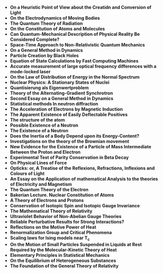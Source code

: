 <ul>
 <li><b><a target="_blank" href="https://github.com/manjunath5496/List-of-important-publications-in-physics/blob/master/ipp(1).pdf" style="text-decoration:none;"> On a Heuristic Point of View about the Creatidn and Conversion of Light</a></b></li>
  
<li><b><a target="_blank" href="https://github.com/manjunath5496/List-of-important-publications-in-physics/blob/master/ipp(2).pdf" style="text-decoration:none;">On the Electrodynamics of Moving Bodies</a></b></li>  
  
<li><b><a target="_blank" href="https://github.com/manjunath5496/List-of-important-publications-in-physics/blob/master/ipp(3).pdf" style="text-decoration:none;">The Quantum Theory of Radiation </a></b></li>
                               
 <li><b><a target="_blank" href="https://github.com/manjunath5496/List-of-important-publications-in-physics/blob/master/ipp(4).pdf" style="text-decoration:none;">On the Constitution of Atoms and Molecules </a></b></li>                              
<li><b><a target="_blank" href="https://github.com/manjunath5496/List-of-important-publications-in-physics/blob/master/ipp(5).pdf" style="text-decoration:none;">Can Quantum-Mechanical Description of Physical Reality Be Considered Complete?</a></b></li>
                                <li><b><a target="_blank" href="https://github.com/manjunath5496/List-of-important-publications-in-physics/blob/master/ipp(6).pdf" style="text-decoration:none;">Space-Time Approach to Non-Relativistic Quantum Mechanics
 </a></b></li>
                <li><b><a target="_blank" href="https://github.com/manjunath5496/List-of-important-publications-in-physics/blob/master/ipp(7).pdf" style="text-decoration:none;">On a General Method in Dynamics</a></b></li>                                
                                
<li><b><a target="_blank" href="https://github.com/manjunath5496/List-of-important-publications-in-physics/blob/master/ipp(8).pdf" style="text-decoration:none;">Particle Creation by Black Holes</a></b></li>

<li><b><a target="_blank" href="https://github.com/manjunath5496/List-of-important-publications-in-physics/blob/master/ipp(9).pdf" style="text-decoration:none;">Equation of State Calculations by Fast Computing Machines</a></b></li>

<li><b><a target="_blank" href="https://github.com/manjunath5496/List-of-important-publications-in-physics/blob/master/ipp(10).pdf" style="text-decoration:none;">Accurate measurement of large optical frequency differences with a mode-locked laser </a></b></li>

<li><b><a target="_blank" href="https://github.com/manjunath5496/List-of-important-publications-in-physics/blob/master/ipp(11).pdf" style="text-decoration:none;">On the Law of Distribution of Energy in the Normal Spectrum </a></b></li>

<li><b><a target="_blank" href="https://github.com/manjunath5496/List-of-important-publications-in-physics/blob/master/ipp(12).pdf" style="text-decoration:none;">Nuclear Physics: A Stationary States of Nuclei</a></b></li>

<li><b><a target="_blank" href="https://github.com/manjunath5496/List-of-important-publications-in-physics/blob/master/ipp(13).pdf" style="text-decoration:none;">Quantisierung als Eigenwertproblem </a></b></li>

 <li><b><a target="_blank" href="https://github.com/manjunath5496/List-of-important-publications-in-physics/blob/master/ipp(14).pdf" style="text-decoration:none;">Theory of the Alternating-Gradient Synchrotron</a></b></li>                                

<li><b><a target="_blank" href="https://github.com/manjunath5496/List-of-important-publications-in-physics/blob/master/ipp(15).pdf" style="text-decoration:none;">Second Essay on a General Method in Dynamics</a></b></li>

<li><b><a target="_blank" href="https://github.com/manjunath5496/List-of-important-publications-in-physics/blob/master/ipp(16).pdf" style="text-decoration:none;">Statistical methods In neutron diffraction</a></b></li>
 <li><b><a target="_blank" href="https://github.com/manjunath5496/List-of-important-publications-in-physics/blob/master/ipp(17).pdf" style="text-decoration:none;">The Acceleration of Electrons by Magnetic Induction </a></b></li>
               
                                
 <li><b><a target="_blank" href="https://github.com/manjunath5496/List-of-important-publications-in-physics/blob/master/ipp(18).pdf" style="text-decoration:none;"> The Apparent Existence of Easily Deflectable Positives</a></b></li>
  
<li><b><a target="_blank" href="https://github.com/manjunath5496/List-of-important-publications-in-physics/blob/master/ipp(19).pdf" style="text-decoration:none;">The structure of the atom</a></b></li>  
  
<li><b><a target="_blank" href="https://github.com/manjunath5496/List-of-important-publications-in-physics/blob/master/ipp(20).pdf" style="text-decoration:none;">Possible Existence of a Neutron </a></b></li>
                               
 <li><b><a target="_blank" href="https://github.com/manjunath5496/List-of-important-publications-in-physics/blob/master/ipp(21).pdf" style="text-decoration:none;">The Existence of a Neutron </a></b></li>                              
<li><b><a target="_blank" href="https://github.com/manjunath5496/List-of-important-publications-in-physics/blob/master/ipp(22).pdf" style="text-decoration:none;">Does the Inertia of a Body Depend upon its Energy-Content?</a></b></li>
                                <li><b><a target="_blank" href="https://github.com/manjunath5496/List-of-important-publications-in-physics/blob/master/ipp(23).pdf" style="text-decoration:none;">Investigations on the theory of the Brownian movement
 </a></b></li>
                <li><b><a target="_blank" href="https://github.com/manjunath5496/List-of-important-publications-in-physics/blob/master/ipp(24).pdf" style="text-decoration:none;">New Evidence for the Existence of a Particle of Mass
Intermediate Between the Proton and Electron</a></b></li>                                
                                
<li><b><a target="_blank" href="https://github.com/manjunath5496/List-of-important-publications-in-physics/blob/master/ipp(25).pdf" style="text-decoration:none;">Experimental Test of Parity Conservation in Beta Decay</a></b></li>

<li><b><a target="_blank" href="https://github.com/manjunath5496/List-of-important-publications-in-physics/blob/master/ipp(26).pdf" style="text-decoration:none;">On Physical Lines of Force</a></b></li>

<li><b><a target="_blank" href="https://github.com/manjunath5496/List-of-important-publications-in-physics/blob/master/ipp(27).rar" style="text-decoration:none;">Opticks: or, A Treatise of the Reflexions, Refractions, Inflexions and Colours of Light </a></b></li>

<li><b><a target="_blank" href="https://github.com/manjunath5496/List-of-important-publications-in-physics/blob/master/ipp(28).pdf" style="text-decoration:none;">An Essay on the Application of mathematical Analysis to the theories of Electricity and Magnetism </a></b></li>

<li><b><a target="_blank" href="https://github.com/manjunath5496/List-of-important-publications-in-physics/blob/master/ipp(29).pdf" style="text-decoration:none;">The Quantum Theory of the Electron</a></b></li>

<li><b><a target="_blank" href="https://github.com/manjunath5496/List-of-important-publications-in-physics/blob/master/ipp(30).pdf" style="text-decoration:none;">Bakerian Lecture. Nuclear Constitution of Atoms </a></b></li>

<li><b><a target="_blank" href="https://github.com/manjunath5496/List-of-important-publications-in-physics/blob/master/ipp(31).pdf" style="text-decoration:none;">A Theory of Electrons and Protons</a></b></li>

<li><b><a target="_blank" href="https://github.com/manjunath5496/List-of-important-publications-in-physics/blob/master/ipp(32).pdf" style="text-decoration:none;">Conservation of Isotopic Spin and Isotopic Gauge Invariance</a></b></li>
 <li><b><a target="_blank" href="https://github.com/manjunath5496/List-of-important-publications-in-physics/blob/master/ipp(33).pdf" style="text-decoration:none;">The Mathematical Theory of Relativity </a></b></li>
                <li><b><a target="_blank" href="https://github.com/manjunath5496/List-of-important-publications-in-physics/blob/master/ipp(34).pdf" style="text-decoration:none;">Ultraviolet Behavior of Non-Abelian Gauge Theories</a></b></li>   

<li><b><a target="_blank" href="https://github.com/manjunath5496/List-of-important-publications-in-physics/blob/master/ipp(35).pdf" style="text-decoration:none;">Reliable Perturbative Results for Strong Interactions? </a></b></li>

<li><b><a target="_blank" href="https://github.com/manjunath5496/List-of-important-publications-in-physics/blob/master/ipp(36).pdf" style="text-decoration:none;">Reflections on the Motive Power of Heat</a></b></li>

<li><b><a target="_blank" href="https://github.com/manjunath5496/List-of-important-publications-in-physics/blob/master/ipp(37).pdf" style="text-decoration:none;">Renormalization Group and Critical Phenomena</a></b></li>
 <li><b><a target="_blank" href="https://github.com/manjunath5496/List-of-important-publications-in-physics/blob/master/ipp(38).pdf" style="text-decoration:none;">Scaling laws for Ising models near T<sub>c</sub> </a></b></li>
                <li><b><a target="_blank" href="https://github.com/manjunath5496/List-of-important-publications-in-physics/blob/master/ipp(39).pdf" style="text-decoration:none;">On the Motion of Small Particles Suspended in Liquids at Rest
Required by the Molecular-Kinetic Theory of Heat</a></b></li>   


<li><b><a target="_blank" href="https://github.com/manjunath5496/List-of-important-publications-in-physics/blob/master/ipp(40).pdf" style="text-decoration:none;">Elementary Principles in Statistical Mechanics</a></b></li> 


<li><b><a target="_blank" href="https://github.com/manjunath5496/List-of-important-publications-in-physics/blob/master/ipp(41).pdf" style="text-decoration:none;">On the Equilibrium of Heterogeneous Substances</a></b></li> 

<li><b><a target="_blank" href="https://github.com/manjunath5496/List-of-important-publications-in-physics/blob/master/ipp(42).pdf" style="text-decoration:none;">The Foundation of the General Theory of Relativity</a></b></li> 








</ul>
